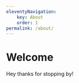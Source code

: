```yaml
---
eleventyNavigation:
    key: About
    order: 1
permalink: /about/
---
```

# Welcome
Hey thanks for stopping by!